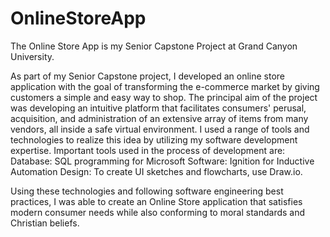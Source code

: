 # OnlineStoreApp

The Online Store App is my Senior Capstone Project at Grand Canyon University.

As part of my Senior Capstone project, I developed an online store application with the goal of transforming the e-commerce market by giving customers a simple and easy way to shop. The principal aim of the project was developing an intuitive platform that facilitates consumers' perusal, acquisition, and administration of an extensive array of items from many vendors, all inside a safe virtual environment. I used a range of tools and technologies to realize this idea by utilizing my software development expertise. Important tools used in the process of development are:
Database: SQL programming for Microsoft 
Software: Ignition for Inductive Automation
Design: To create UI sketches and flowcharts, use Draw.io.

Using these technologies and following software engineering best practices, I was able to create an Online Store application that satisfies modern consumer needs while also conforming to moral standards and Christian beliefs.

